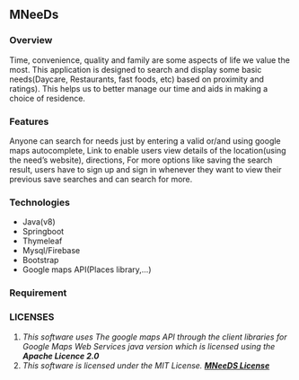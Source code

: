 <h2>MNeeDs</h2>

<h3>Overview</h3>
    <p>
     Time, convenience, quality and family are some aspects of life we value the most. This application is designed to search  and display some basic needs(Daycare, Restaurants, fast foods, etc) based on proximity and ratings).
This helps us to better manage our time and aids in making a choice of residence.
    </p>

<h3>Features</h3>
    <p>
        Anyone can search for needs just by entering a valid or/and using google maps autocomplete,
Link to enable users view details of the location(using the need’s website), directions,
For more options like saving the search result, users have to sign up and  sign in whenever they want to view their previous save searches and can search for more.
    </p>

<h3>Technologies</h3>
    <p>
        <ul>
           <li>Java(v8)</li>
           <li>Springboot</li>
           <li>Thymeleaf</li>
           <li>Mysql/Firebase</li>
           <li>Bootstrap</li>
           <li>Google maps API(Places library,...)</li>
        </ul>
    </p>

<h3>Requirement</h3>
    <p>
    </p>

<h3>LICENSES</h3>
    <p>
        <ol>
            <li>
                <i>This software uses The google maps API through the client libraries for Google Maps Web Services java version which is licensed using the <b>Apache Licence 2.0</b></i>
             </li>
             <li>
                  <i>This software is licensed under the MIT License.
<a href="https://github.com/kstanyu/MNeeDS/blob/master/LICENSE"><b>MNeeDS License</b></a>
            </i>
            </li>
        </ol>
    </p>

